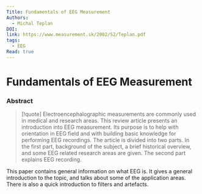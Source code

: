 ```yaml
---
Title: Fundamentals of EEG Measurement
Authors:
  - Michal Teplan
DOI: 
link: https://www.measurement.sk/2002/S2/Teplan.pdf
tags:
  - EEG
Read: true
---
```


# Fundamentals of EEG Measurement

### Abstract
>[!quote] Electroencephalographic measurements are commonly used in medical and research areas. This review article presents an introduction into EEG measurement. Its purpose is to help with orientation in EEG field and with building basic knowledge for performing EEG recordings. The article is divided into two parts. In the first part, background of the subject, a brief historical overview, and some EEG related research areas are given. The second part explains EEG recording.

This paper contains general information on what EEG is. It gives a general introduction to the topic, and talks about some of the application areas. There is also a quick introduction to filters and artefacts.